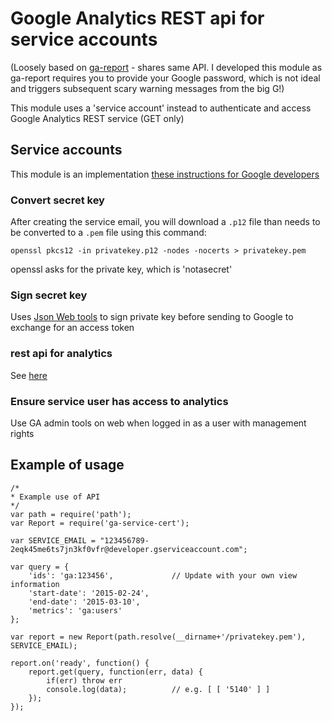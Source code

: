 Google Analytics REST api for service accounts
==============================================

(Loosely based on [ga-report](https://www.npmjs.com/package/ga-report) - shares same API. I developed this module as ga-report requires you to provide your Google password, which is not ideal and triggers subsequent scary warning messages from the big G!)

This module uses a 'service account' instead to authenticate and access Google Analytics REST service (GET only)

## Service accounts
This module is an implementation [these instructions for Google developers](https://developers.google.com/accounts/docs/OAuth2ServiceAccount)

### Convert secret key
After creating the service email, you will download a `.p12` file than needs to be converted to a `.pem` file using this command:

`openssl pkcs12 -in privatekey.p12 -nodes -nocerts > privatekey.pem`

openssl asks for the private key, which is 'notasecret'

### Sign secret key
Uses [Json Web tools](https://github.com/auth0/node-jsonwebtoken) to sign private key before sending to Google to exchange for an access token

### rest api for analytics
See [here](https://developers.google.com/analytics/devguides/reporting/core/v3/reference)

### Ensure service user has access to analytics
Use GA admin tools on web when logged in as a user with management rights

## Example of usage

```
/* 
* Example use of API
*/
var path = require('path');
var Report = require('ga-service-cert');

var SERVICE_EMAIL = "123456789-2eqk45me6ts7jn3kf0vfr@developer.gserviceaccount.com";

var query = {
	'ids': 'ga:123456', 			// Update with your own view information
	'start-date': '2015-02-24',
	'end-date': '2015-03-10',
	'metrics': 'ga:users'
};

var report = new Report(path.resolve(__dirname+'/privatekey.pem'), SERVICE_EMAIL);

report.on('ready', function() {
	report.get(query, function(err, data) {
		if(err) throw err
		console.log(data); 			// e.g. [ [ '5140' ] ]
	});
});
```